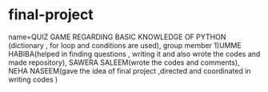 # final-project
 name=QUIZ GAME REGARDING BASIC KNOWLEDGE OF PYTHON (dictionary , for loop and conditions are used), group member 1)UMME HABIBA(helped in finding questions , writing it and also wrote the codes and made repository), SAWERA SALEEM(wrote the codes and comments), NEHA NASEEM(gave the idea of final project ,directed and coordinated in writing codes )
